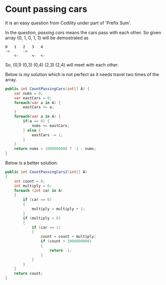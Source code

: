 # Count passing cars

It is an easy question from Codility under part of 'Prefix Sum'.

In the question, *passing cars* means the cars pass with each other. So given array {0, 1, 0, 1, 1} will be demostrated as 

    0   1   2   3   4
    ->      ->
        <-      <-  <-
So, (0,1)   (0,3)   (0,4)   (2,3)   (2,4) will meet with each other.

Below is my solution which is not perfect as it needs travel two times of the array.

``` c#
public int CountPassingCars(int[] A) {
    var nums = 0;
    var eastCars = 0;
    foreach(var a in A) {
        eastCars += a;
    }
    foreach(var a in A) {
        if(a == 0) {
            nums += eastCars;
        } else {
            eastCars -= 1;
        }
    }
    return nums > 1000000000 ? -1 : nums;
}
```

Below is a better solution:

``` c#
public int CountPassingCars2(int[] A)
{
    int count = 0;
    int multiply = 0;
    foreach (int car in A)
    {
        if (car == 0)
        {
            multiply = multiply + 1;
        }
        if (multiply > 0)
        {
            if (car == 1)
            {
                count = count + multiply;
                if (count > 1000000000)
                {
                    return -1;
                }
            }
        }
    }
    return count;
}
```
